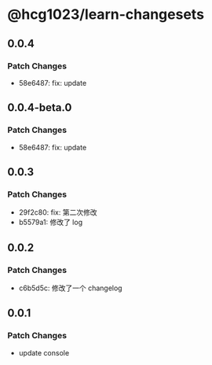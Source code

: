 # @hcg1023/learn-changesets

## 0.0.4

### Patch Changes

- 58e6487: fix: update

## 0.0.4-beta.0

### Patch Changes

- 58e6487: fix: update

## 0.0.3

### Patch Changes

- 29f2c80: fix: 第二次修改
- b5579a1: 修改了 log

## 0.0.2

### Patch Changes

- c6b5d5c: 修改了一个 changelog

## 0.0.1

### Patch Changes

- update console
